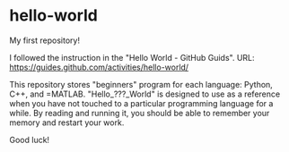 # hello-world
My first repository!

I followed the instruction in the "Hello World - GitHub Guids".
URL: https://guides.github.com/activities/hello-world/

This repository stores "beginners" program for each language: Python, C++, and =MATLAB.
"Hello_???_World" is designed to use as a reference when you have not touched to a particular programming language for a while.
By reading and running it, you should be able to remember your memory and restart your work.

Good luck!
